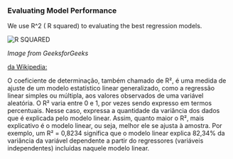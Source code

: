 ### Evaluating Model Performance

We use R^2 ( R squared) to evaluating the best regression models.

![R SQUARED](https://media.geeksforgeeks.org/wp-content/uploads/20190415232400/best-fitted-model.png)

*Image from GeeksforGeeks*


<a href = "https://pt.wikipedia.org/wiki/Coeficiente_de_determina%C3%A7%C3%A3o">da Wikipedia:</a>

O coeficiente de determinação, também chamado de R², é uma medida de ajuste de um modelo estatístico linear generalizado, como a regressão linear simples ou múltipla, aos valores observados de uma variável aleatória. O R² varia entre 0 e 1, por vezes sendo expresso em termos percentuais. Nesse caso, expressa a quantidade da variância dos dados que é explicada pelo modelo linear. Assim, quanto maior o R², mais explicativo é o modelo linear, ou seja, melhor ele se ajusta à amostra. Por exemplo, um R² = 0,8234 significa que o modelo linear explica 82,34% da variância da variável dependente a partir do regressores (variáveis independentes) incluídas naquele modelo linear.

